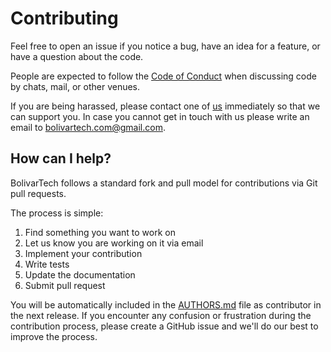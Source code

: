 # Contributing

Feel free to open an issue if you notice a bug, have an idea for a feature, or have a question about the code.

People are expected to follow the [Code of Conduct](CODE_OF_CONDUCT.md) when discussing code by chats, mail, or other venues.

If you are being harassed, please contact one of [us](AUTHORS.md) immediately so that we can support you. In case you cannot get in touch with us please write an email to [bolivartech.com@gmail.com](mailto:bolivartech.com@gmail.com).

## How can I help?

BolivarTech follows a standard fork and pull model for contributions via Git pull requests.

The process is simple:

 1. Find something you want to work on
 2. Let us know you are working on it via email
 3. Implement your contribution
 4. Write tests
 5. Update the documentation
 6. Submit pull request

You will be automatically included in the [AUTHORS.md](AUTHORS.md) file as contributor in the next release.
If you encounter any confusion or frustration during the contribution process, please create a GitHub issue and we'll do our best to improve the process.
